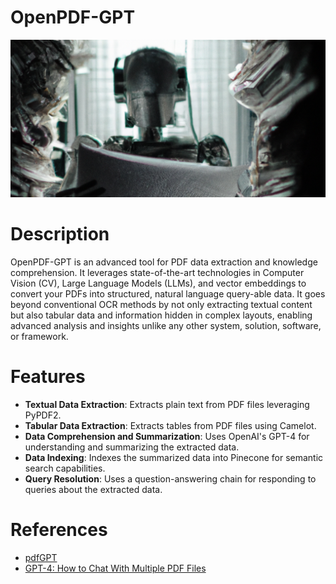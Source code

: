 # OpenPDF-GPT
<div align="center">


![Demo](https://github.com/Joseph-M-Cook/OpenPDF-GPT/blob/facc24828f754cbc0e7a3e4731fdd3a83f859572/OpenPDF-GPT-README.png)
  </div>
  
# Description
OpenPDF-GPT is an advanced tool for PDF data extraction and knowledge comprehension. It leverages state-of-the-art technologies in Computer Vision (CV), Large Language Models (LLMs), and vector embeddings to convert your PDFs into structured, natural language query-able data. It goes beyond conventional OCR methods by not only extracting textual content but also tabular data and information hidden in complex layouts, enabling advanced analysis and insights unlike any other system, solution, software, or framework.

# Features
- **Textual Data Extraction**: Extracts plain text from PDF files leveraging PyPDF2.
- **Tabular Data Extraction**: Extracts tables from PDF files using Camelot.
- **Data Comprehension and Summarization**: Uses OpenAI's GPT-4 for understanding and summarizing the extracted data.
- **Data Indexing**: Indexes the summarized data into Pinecone for semantic search capabilities.
- **Query Resolution**: Uses a question-answering chain for responding to queries about the extracted data.

# References
- [pdfGPT](https://github.com/bhaskatripathi/pdfGPT)
- [GPT-4: How to Chat With Multiple PDF Files](https://www.youtube.com/watch?v=Ix9WIZpArm0&t=12s)
